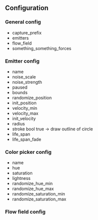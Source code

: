
## Configuration

### General config

* capture_prefix
* emitters
* flow_field
* something_something_forces


### Emitter config

* name
* noise_scale
* noise_strength
* paused
* bounds 
* randomize_position
* init_position
* velocity_min
* velocity_max
* init_velocity
* radius
* stroke bool true -> draw outline of circle
* life_span
* life_span_fade

### Color picker config

* name
* hue
* saturation
* lightness
* randomize_hue_min
* randomize_hue_max
* randomize_saturation_min
* randomize_saturation_max

### Flow field config